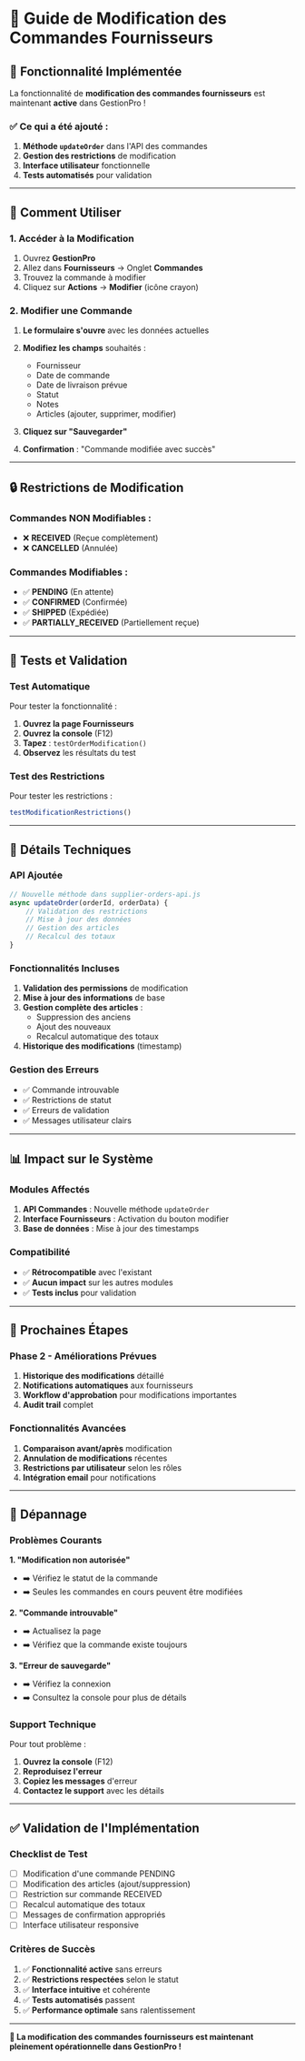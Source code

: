 # 📝 Guide de Modification des Commandes Fournisseurs

## 🎯 Fonctionnalité Implémentée

La fonctionnalité de **modification des commandes fournisseurs** est maintenant **active** dans GestionPro !

### ✅ Ce qui a été ajouté :

1. **Méthode `updateOrder`** dans l'API des commandes
2. **Gestion des restrictions** de modification
3. **Interface utilisateur** fonctionnelle
4. **Tests automatisés** pour validation

---

## 🚀 Comment Utiliser

### **1. Accéder à la Modification**

1. Ouvrez **GestionPro**
2. Allez dans **Fournisseurs** → Onglet **Commandes**
3. Trouvez la commande à modifier
4. Cliquez sur **Actions** → **Modifier** (icône crayon)

### **2. Modifier une Commande**

1. **Le formulaire s'ouvre** avec les données actuelles
2. **Modifiez les champs** souhaités :
   - Fournisseur
   - Date de commande
   - Date de livraison prévue
   - Statut
   - Notes
   - Articles (ajouter, supprimer, modifier)

3. **Cliquez sur "Sauvegarder"**
4. **Confirmation** : "Commande modifiée avec succès"

---

## 🔒 Restrictions de Modification

### **Commandes NON Modifiables :**
- ❌ **RECEIVED** (Reçue complètement)
- ❌ **CANCELLED** (Annulée)

### **Commandes Modifiables :**
- ✅ **PENDING** (En attente)
- ✅ **CONFIRMED** (Confirmée)
- ✅ **SHIPPED** (Expédiée)
- ✅ **PARTIALLY_RECEIVED** (Partiellement reçue)

---

## 🧪 Tests et Validation

### **Test Automatique**

Pour tester la fonctionnalité :

1. **Ouvrez la page Fournisseurs**
2. **Ouvrez la console** (F12)
3. **Tapez** : `testOrderModification()`
4. **Observez** les résultats du test

### **Test des Restrictions**

Pour tester les restrictions :
```javascript
testModificationRestrictions()
```

---

## 🔧 Détails Techniques

### **API Ajoutée**

```javascript
// Nouvelle méthode dans supplier-orders-api.js
async updateOrder(orderId, orderData) {
    // Validation des restrictions
    // Mise à jour des données
    // Gestion des articles
    // Recalcul des totaux
}
```

### **Fonctionnalités Incluses**

1. **Validation des permissions** de modification
2. **Mise à jour des informations** de base
3. **Gestion complète des articles** :
   - Suppression des anciens
   - Ajout des nouveaux
   - Recalcul automatique des totaux
4. **Historique des modifications** (timestamp)

### **Gestion des Erreurs**

- ✅ Commande introuvable
- ✅ Restrictions de statut
- ✅ Erreurs de validation
- ✅ Messages utilisateur clairs

---

## 📊 Impact sur le Système

### **Modules Affectés**

1. **API Commandes** : Nouvelle méthode `updateOrder`
2. **Interface Fournisseurs** : Activation du bouton modifier
3. **Base de données** : Mise à jour des timestamps

### **Compatibilité**

- ✅ **Rétrocompatible** avec l'existant
- ✅ **Aucun impact** sur les autres modules
- ✅ **Tests inclus** pour validation

---

## 🎯 Prochaines Étapes

### **Phase 2 - Améliorations Prévues**

1. **Historique des modifications** détaillé
2. **Notifications automatiques** aux fournisseurs
3. **Workflow d'approbation** pour modifications importantes
4. **Audit trail** complet

### **Fonctionnalités Avancées**

1. **Comparaison avant/après** modification
2. **Annulation de modifications** récentes
3. **Restrictions par utilisateur** selon les rôles
4. **Intégration email** pour notifications

---

## 🐛 Dépannage

### **Problèmes Courants**

**1. "Modification non autorisée"**
- ➡️ Vérifiez le statut de la commande
- ➡️ Seules les commandes en cours peuvent être modifiées

**2. "Commande introuvable"**
- ➡️ Actualisez la page
- ➡️ Vérifiez que la commande existe toujours

**3. "Erreur de sauvegarde"**
- ➡️ Vérifiez la connexion
- ➡️ Consultez la console pour plus de détails

### **Support Technique**

Pour tout problème :
1. **Ouvrez la console** (F12)
2. **Reproduisez l'erreur**
3. **Copiez les messages** d'erreur
4. **Contactez le support** avec les détails

---

## ✅ Validation de l'Implémentation

### **Checklist de Test**

- [ ] Modification d'une commande PENDING
- [ ] Modification des articles (ajout/suppression)
- [ ] Restriction sur commande RECEIVED
- [ ] Recalcul automatique des totaux
- [ ] Messages de confirmation appropriés
- [ ] Interface utilisateur responsive

### **Critères de Succès**

1. ✅ **Fonctionnalité active** sans erreurs
2. ✅ **Restrictions respectées** selon le statut
3. ✅ **Interface intuitive** et cohérente
4. ✅ **Tests automatisés** passent
5. ✅ **Performance optimale** sans ralentissement

---

**🎉 La modification des commandes fournisseurs est maintenant pleinement opérationnelle dans GestionPro !**
